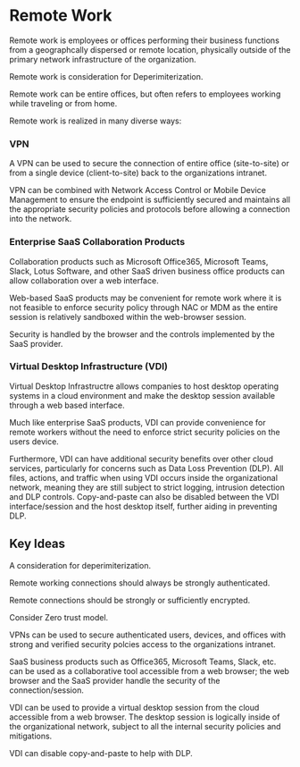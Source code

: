 # Remote Work

Remote work is employees or offices performing their business functions from a geographcally dispersed or remote location, physically outside of the primary network infrastructure of the organization.

Remote work is consideration for Deperimiterization.

Remote work can be entire offices, but often refers to employees working while traveling or from home.

Remote work is realized in many diverse ways:

### VPN

A VPN can be used to secure the connection of entire office (site-to-site) or from a single device (client-to-site) back to the organizations intranet.

VPN can be combined with Network Access Control or Mobile Device Management to ensure the endpoint is sufficiently secured and maintains all the appropriate security policies and protocols before allowing a connection into the network.

### Enterprise SaaS Collaboration Products

Collaboration products such as Microsoft Office365, Microsoft Teams, Slack, Lotus Software, and other SaaS driven business office products can allow collaboration over a web interface.

Web-based SaaS products may be convenient for remote work where it is not feasible to enforce security policy through NAC or MDM as the entire session is relatively sandboxed within the web-browser session.

Security is handled by the browser and the controls implemented by the SaaS provider.

### Virtual Desktop Infrastructure (VDI)

Virtual Desktop Infrastructre allows companies to host desktop operating systems in a cloud environment and make the desktop session available through a web based interface.

Much like enterprise SaaS products, VDI can provide convenience for remote workers without the need to enforce strict security policies on the users device.

Furthermore, VDI can have additional security benefits over other cloud services, particularly for concerns such as Data Loss Prevention (DLP). All files, actions, and traffic when using VDI occurs inside the organizational network, meaning they are still subject to strict logging, intrusion detection and DLP controls. Copy-and-paste can also be disabled between the VDI interface/session and the host desktop itself, further aiding in preventing DLP.

## Key Ideas

A consideration for deperimiterization.

Remote working connections should always be strongly authenticated.

Remote connections should be strongly or sufficiently encrypted.

Consider Zero trust model.

VPNs can be used to secure authenticated users, devices, and offices with strong and verified security polcies access to the organizations intranet.

SaaS business products such as Office365, Microsoft Teams, Slack, etc. can be used as a collaborative tool accessible from a web browser; the web browser and the SaaS provider handle the security of the connection/session.

VDI can be used to provide a virtual desktop session from the cloud accessible from a web browser. The desktop session is logically inside of the organizational network, subject to all the internal security policies and mitigations.

VDI can disable copy-and-paste to help with DLP.

